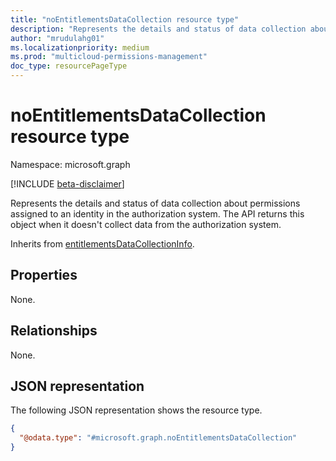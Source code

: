 ```yaml
---
title: "noEntitlementsDataCollection resource type"
description: "Represents the details and status of data collection about permissions assigned to an identity in the authorization system. The API returns this object when it doesn't collect data from the authorization system."
author: "mrudulahg01"
ms.localizationpriority: medium
ms.prod: "multicloud-permissions-management"
doc_type: resourcePageType
---
```


# noEntitlementsDataCollection resource type

Namespace: microsoft.graph

[!INCLUDE [beta-disclaimer](../../includes/beta-disclaimer.md)]

Represents the details and status of data collection about permissions assigned to an identity in the authorization system. The API returns this object when it doesn't collect data from the authorization system.

Inherits from [entitlementsDataCollectionInfo](../resources/entitlementsdatacollectioninfo.md).

## Properties
None.

## Relationships
None.

## JSON representation
The following JSON representation shows the resource type.
<!-- {
  "blockType": "resource",
  "@odata.type": "microsoft.graph.noEntitlementsDataCollection"
}
-->
``` json
{
  "@odata.type": "#microsoft.graph.noEntitlementsDataCollection"
}
```

